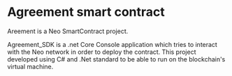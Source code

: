 # Agreement smart contract


Areement is a Neo SmartContract project.

Agreement_SDK is a .net Core Console application which tries to interact with the Neo network in order to deploy the contract.
This project developed using C# and .Net standard to be able to run on the blockchain's virtual machine.
